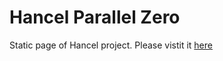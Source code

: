 # Hancel Parallel Zero

Static page of Hancel project. Please vistit it [here](https://hancelparallelzero.github.io/)
